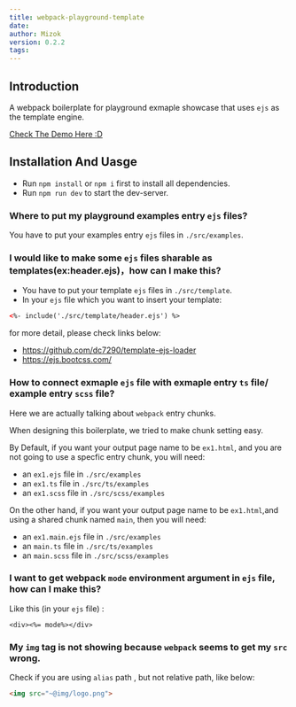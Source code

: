 ```yaml
---
title: webpack-playground-template
date: 
author: Mizok
version: 0.2.2
tags: 
---
```


## Introduction

A webpack boilerplate for playground exmaple showcase that uses `ejs` as the template engine.

[Check The Demo Here :D](https://mizok.github.io/webpack-playground-template/)

## Installation And Uasge

- Run `npm install` or `npm i` first to install all dependencies.
- Run `npm run dev` to start the dev-server.

### Where to put my playground examples entry `ejs` files?

You have to put your examples entry `ejs` files in `./src/examples`.

### I would like to make some `ejs` files sharable as templates(ex:header.ejs)，how can I make this?

- You have to put your template `ejs` files in `./src/template`.
- In your `ejs` file which you want to insert your template:

```html
<%- include('./src/template/header.ejs') %>
```

for more detail, please check links below:

- https://github.com/dc7290/template-ejs-loader  
- https://ejs.bootcss.com/  

### How to connect exmaple `ejs` file with exmaple entry `ts` file/ example entry `scss` file?

Here we are actually talking about `webpack` entry chunks.

When designing this boilerplate, we tried to make chunk setting easy.

By Default, if you want your output page name to be `ex1.html`, and you are not going to use a specfic entry chunk, you will need:

- an `ex1.ejs` file in `./src/examples`  
- an `ex1.ts` file in `./src/ts/examples`
- an `ex1.scss` file in `./src/scss/examples`

On the other hand, if you want your output page name to be `ex1.html`,and using a shared chunk named `main`, then you will need:

- an `ex1.main.ejs` file in `./src/examples`  
- an `main.ts` file in `./src/ts/examples`
- an `main.scss` file in `./src/scss/examples`

### I want to get webpack `mode` environment argument in `ejs` file, how can I make this?

Like this (in your `ejs` file) :

```ejs
<div><%= mode%></div> 
```

### My `img` tag is not showing because `webpack` seems to get my `src` wrong.

Check if you are using `alias` path , but not relative path, like below:

```html
<img src="~@img/logo.png">
```




